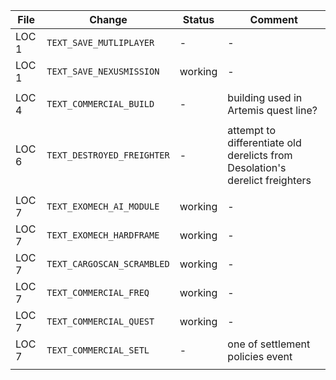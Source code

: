 
| File | Change | Status | Comment |
| --- | --- | --- | --- |
| LOC 1 | `TEXT_SAVE_MUTLIPLAYER` | - | - |
| LOC 1 | `TEXT_SAVE_NEXUSMISSION` | working | - |
| | | | |
| LOC 4 | `TEXT_COMMERCIAL_BUILD` | - | building used in Artemis quest line? |
| | | | |
| LOC 6 | `TEXT_DESTROYED_FREIGHTER` | - | attempt to differentiate old derelicts from Desolation's derelict freighters |
| | | | |
| LOC 7 | `TEXT_EXOMECH_AI_MODULE` | working | - |
| LOC 7 | `TEXT_EXOMECH_HARDFRAME` | working | - |
| LOC 7 | `TEXT_CARGOSCAN_SCRAMBLED` | working | - |
| LOC 7 | `TEXT_COMMERCIAL_FREQ` | working | - |
| LOC 7 | `TEXT_COMMERCIAL_QUEST` | working | - |
| LOC 7 | `TEXT_COMMERCIAL_SETL` | - | one of settlement policies event |
| | | | |
